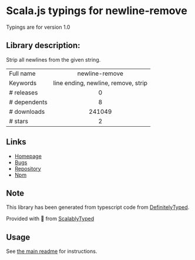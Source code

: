 
# Scala.js typings for newline-remove

Typings are for version 1.0

## Library description:
Strip all newlines from the given string.

|                    |                 |
| ------------------ | :-------------: |
| Full name          | newline-remove |
| Keywords           | line ending, newline, remove, strip |
| # releases         | 0 |
| # dependents       | 8 |
| # downloads        | 241049 |
| # stars            | 2 |

## Links
- [Homepage](https://github.com/yoshuawuyts/newline-remove)
- [Bugs](https://github.com/yoshuawuyts/newline-remove/issues)
- [Repository](https://github.com/yoshuawuyts/newline-remove)
- [Npm](https://www.npmjs.com/package/newline-remove)
    


## Note
This library has been generated from typescript code from [DefinitelyTyped](https://definitelytyped.org).

Provided with :purple_heart: from [ScalablyTyped](https://github.com/oyvindberg/ScalablyTyped)

## Usage
See [the main readme](../../readme.md) for instructions.


